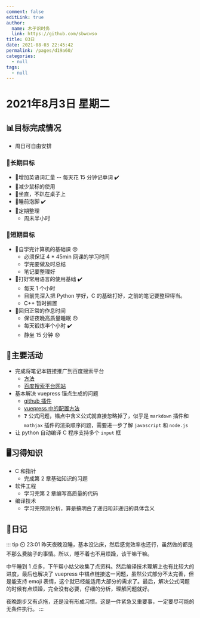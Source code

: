 ```yaml
---
comment: false
editLink: true
author: 
  name: 木子识时务
  link: https://github.com/sbwcwso
title: 03日
date: 2021-08-03 22:45:42
permalink: /pages/d19a60/
categories: 
  - null
tags: 
  - null
---
```


# 2021年8月3日 星期二

## 📊目标完成情况

- 周日可自由安排

### 🐺长期目标

- 🚢增加英语词汇量 -- 每天花 15 分钟记单词  ✔️
- 🚢减少鼠标的使用  
- 🚢坐直，不趴在桌子上
- 🚢睡前泡脚  ✔️
- 🚢定期整理
  - 周未半小时

### 🐆短期目标

- 🚗自学完计算机的基础课  😞
  - 必须保证 4 * 45min 网课的学习时间
  - 学完要做及时总结
  - 笔记要整理好
- 🚗打好常用语言的使用基础  ✔️
  - 每天 1 个小时
  - 目前先深入把 Python 学好，C 的基础打好，之前的笔记要整理得当。
  - C++ 暂时搁置
- 🚗回归正常的作息时间
  - 保证夜晚高质量睡眠  😞
  - 每天锻炼半个小时  ✔️
  - 静坐 15 分钟  😞

## 🏃主要活动

- 完成将笔记本链接推广到百度搜索平台
  - [方法](https://xugaoyi.com/pages/f44d2f9ad04ab8d3/#%E7%99%BE%E5%BA%A6%E4%B8%BB%E5%8A%A8%E9%93%BE%E6%8E%A5%E6%8E%A8%E9%80%81)
  - [百度搜索平台网站](https://ziyuan.baidu.com/dashboard/index?site=https://note.sbwcwso.com/)
- 基本解决 vuepress 锚点生成的问题
  - [github 插件](github.com/Flet/github-slugger)
  - [vuepress 中的配置方法](https://v1.vuepress.vuejs.org/zh/guide/markdown.html#%E8%BF%9B%E9%98%B6%E9%85%8D%E7%BD%AE)
  - ❓ 公式问题，锚点中含义公式就直接忽略掉了，似乎是 `markdown` 插件和 `mathjax` 插件的渲染顺序问题，需要进一步了解 `javascript` 和 `node.js`
- 让 python 自动编译 C 程序支持多个 `input` 框

## 🖥️习得知识

- C 和指针
  - 完成第 2 章基础知识的习题
- 软件工程
  - 学习完第 2 章编写高质量的代码
- 编译技术
  - 学习完预测分析，算是搞明白了递归和非递归的具体含义

## 🤔日记

::: tip ⏲️ 23:01
昨天夜晚没睡，基本没沾床，然后感觉效率也还行，虽然做的都是不那么费脑子的事情。所以，睡不着也不用烦躁，该干嘛干嘛。

中午睡到 1 点多，下午帮小姑父收集了点资料。然后编译技术理解上也有比较大的进度，最后也解决了 vuepress 中锚点链接这一问题，虽然公式部分不太完善，但是能支持 emoji 表情，这个就已经能适用大部分的需求了。最后，解决公式问题的时候有点烦躁，完全没有必要，仔细的分析，理解问题就好。

夜晚跑步又有点拖，还是没有形成习惯。这是一件紧急又重要事，一定要尽可能的无条件执行。
:::
